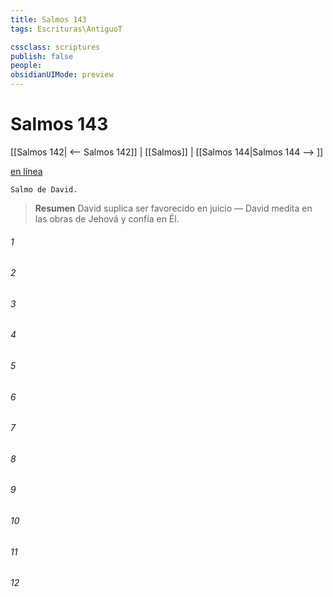 ```yaml
---
title: Salmos 143
tags: Escrituras\AntiguoT

cssclass: scriptures
publish: false
people:
obsidianUIMode: preview
---
```


# Salmos 143
[[Salmos 142| <-- Salmos 142]] | [[Salmos]] | [[Salmos 144|Salmos 144 --> ]]

[en línea](https://churchofjesuschrist.org/study/scriptures/ot/ps/143?lang=spa)

```
Salmo de David.
```

> __Resumen__
David suplica ser favorecido en juicio — David medita en las obras de Jehová y confía en Él.

###### 1 


###### 2 


###### 3 


###### 4 


###### 5 


###### 6 


###### 7 


###### 8 


###### 9 


###### 10 


###### 11 


###### 12 


